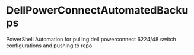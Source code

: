 # DellPowerConnectAutomatedBackups
PowerShell Automation for pulling dell powerconnect 6224/48 switch configurations and pushing to repo

